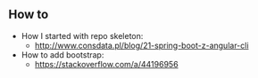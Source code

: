 ## How to

- How I started with repo skeleton:
    - http://www.consdata.pl/blog/21-spring-boot-z-angular-cli
- How to add bootstrap: 
    - https://stackoverflow.com/a/44196956